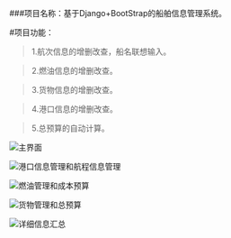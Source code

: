 ###项目名称：基于Django+BootStrap的船舶信息管理系统。

#项目功能：

>1.航次信息的增删改查，船名联想输入。

>2.燃油信息的增删改查。

>3.货物信息的增删改查。

>4.港口信息的增删改查。

>5.总预算的自动计算。


![主界面](https://github.com/budaLi/pship/blob/master/%E4%B8%BB%E7%95%8C%E9%9D%A2.png)


![港口信息管理和航程信息管理](https://github.com/budaLi/pship/blob/master/%E6%B8%AF%E5%8F%A3%E7%AE%A1%E7%90%86%E5%92%8C%E8%88%AA%E7%A8%8B%E4%BF%A1%E6%81%AF%E7%AE%A1%E7%90%86.png)


![燃油管理和成本预算](https://github.com/budaLi/pship/blob/master/%E7%87%83%E6%B2%B9%E7%AE%A1%E7%90%86%E5%92%8C%E6%88%90%E6%9C%AC%E9%A2%84%E7%AE%97.png)


![货物管理和总预算](https://github.com/budaLi/pship/blob/master/%E8%B4%A7%E7%89%A9%E7%AE%A1%E7%90%86%E5%92%8C%E6%88%90%E6%9C%AC%E9%A2%84%E7%AE%97.png)



![详细信息汇总](https://github.com/budaLi/pship/blob/master/%E8%AF%A6%E7%BB%86%E4%BF%A1%E6%81%AF.png)
